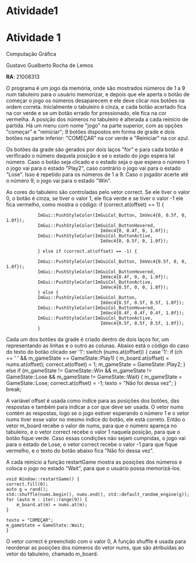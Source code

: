 # Atividade1

# Atividade 1
Computação Gráfica 


Gustavo Gualberto Rocha de Lemos 


 **RA**: 21008313


O programa é um jogo da memória, onde são mostrados números de 1 a 9 num tabuleiro para o usuário memorizar, e depois que ele aperta o botão de começar o jogo os números desaparecem e ele deve clicar nos botões na ordem correta. Inicialmente o tabuleiro é cinza, e cada botão acertado fica na cor verde e se um botão errado for pressionado, ele fica na cor vermelha. A posição dos números no tabuleiro é alterada a cada reinício de partida.
Há um menu com nome "jogo" na parte superior, com as opções "começar" e "reiniciar"; 9 botões dispostos em forma de grade e dois botões na parte inferior: "COMEÇAR" na cor verde e "Reiniciar" na cor azul.

Os botões da grade são gerados por dois laços "for" e para cada botão é verificado o número daquela posição e se o estado do jogo espera tal número.
Caso o botão seja clicado e o estado seja o que espera o número 1 o jogo vai para o estado "Play2", caso contrário o jogo vai para o estado "Lose". Isso é repetido para os números de 1 a 9. Caso o jogador acerte até o número 9, o jogo vai para o estado "Win".

As cores do tabuleiro são controladas pelo vetor correct. Se ele tiver o valor 0, o botão é cinza, se tiver o valor 1, ele fica verde e se tiver o valor -1 ele fica vermelho, como mostra o código:
    if (correct.at(offset) == 1) {

                ImGui::PushStyleColor(ImGuiCol_Button, ImVec4{0, 0.5f, 0, 1.0f});
                ImGui::PushStyleColor(ImGuiCol_ButtonHovered,
                                        ImVec4{0, 0.4f, 0, 1.0f});
                ImGui::PushStyleColor(ImGuiCol_ButtonActive,
                                        ImVec4{0, 0.5f, 0, 1.0f});

                } else if (correct.at(offset) == -1) {

                ImGui::PushStyleColor(ImGuiCol_Button, ImVec4{0.5f, 0, 0, 1.0f});
                ImGui::PushStyleColor(ImGuiCol_ButtonHovered,
                                        ImVec4{0.4f, 0, 0, 1.0f});
                ImGui::PushStyleColor(ImGuiCol_ButtonActive,
                                        ImVec4{0.5f, 0, 0, 1.0f});
                } else {
                ImGui::PushStyleColor(ImGuiCol_Button,
                                        ImVec4{0.5f, 0.5f, 0.5f, 1.0f});
                ImGui::PushStyleColor(ImGuiCol_ButtonHovered,
                                        ImVec4{0.4f, 0.4f, 0.4f, 1.0f});
                ImGui::PushStyleColor(ImGuiCol_ButtonActive,
                                        ImVec4{0.5f, 0.5f, 0.5f, 1.0f});
                }

Cada um dos botões da grade é criado dentro de dois laços for, um representando as linhas e o outro as colunas. Abaixo está o código do caso do texto do botão clicado ser '1':
    switch (nums.at(offset)) {
    case '1':
                    if (ch == ' ' && m_gameState == GameState::Play1) {
                    m_board.at(offset) = nums.at(offset);
                    correct.at(offset) = 1;
                    m_gameState = GameState::Play2;
                    } else if (m_gameState != GameState::Win &&
                            m_gameState != GameState::Lose &&
                            m_gameState != GameState::Wait) {
                    m_gameState = GameState::Lose;
                    correct.at(offset) = -1;
                    texto = "Não foi dessa vez";
                    }
                    break;

A variável offset é usada como índice para as posições dos botões, das respostas e também para indicar a cor que deve ser usada. O vetor nums contém as respostas, logo se o jogo estiver esperando o número 1 e o vetor nums tiver esse valor no mesmo índice do botão, ele está correto. Então o vetor m_board recebe o valor de nums, para que o número apareça no tabuleiro, e o vetor correct recebe o valor 1 naquela posição, para que o botão fique verde. Caso essas condições não sejam cumpridas, o jogo vai para o estado de Lose, o vetor correct recebe o valor -1 para que fique vermelho, e o texto do botão abaixo fica "Não foi dessa vez".

A cada reinício a função restartGame mostra as posições dos números e coloca o jogo no estado "Wait", para que o usuário possa memorizá-los.

    void Window::restartGame() {
    correct.fill(0);
    auto g = rand();
    std::shuffle(nums.begin(), nums.end(), std::default_random_engine(g));
    for (auto m : iter::range(9)) {
        m_board.at(m) = nums.at(m);
    }

    texto = "COMEÇAR";
    m_gameState = GameState::Wait;
    }


O vetor correct é preenchido com o valor 0, A função shuffle é usada para reordenar as posições dos números do vetor nums, que são atribuídas ao vetor do tabuleiro, chamado m_board.